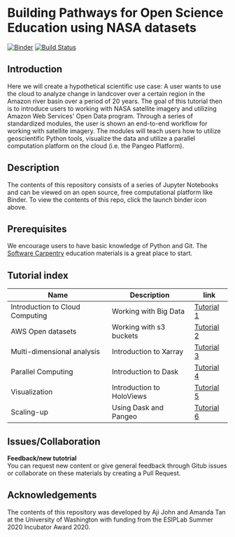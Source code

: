 <!-- #region -->
# Building Pathways for Open Science Education using NASA datasets

[![Binder](https://mybinder.org/badge.svg)](https://mybinder.org/v2/gh/ESIPFed/open-data-education/master?urlpath=lab)
[![Build Status](https://travis-ci.org/dask/dask-examples.svg?branch=master)](https://travis-ci.org/ESIPFed/open-data-education)

## Introduction

Here we will create a hypothetical scientific use case: A user wants to use the cloud to analyze change in landcover over a certain region in the Amazon river basin over a period of 20 years.  The goal of this tutorial then is to introduce users to working with NASA satellite imagery and utilizing Amazon Web Services' Open Data program. Through a series of standardized modules, the user is shown an end-to-end workflow for working with satellite imagery. The modules will teach users how to utilize geoscientific Python tools, visualize the data and utilize a parallel computation platform on the cloud (i.e. the Pangeo Platform). 


## Description

The contents of this repository consists of a series of Jupyter Notebooks and can be viewed on an open source, free computational platform like Binder. To view the contents of this repo, click the launch binder icon above. 

## Prerequisites
We encourage users to have basic knowledge of Python and Git. The [Software Carpentry](https://swcarpentry.github.io/) education materials is a great place to start. 

## Tutorial index 

|Name |Description|link|
|-----|-----------|----|
|Introduction to Cloud Computing|Working with Big Data    |[Tutorial 1](/01_intro_to_cloud.ipynb)  |
|AWS Open datasets |Working with s3 buckets    | [Tutorial 2](/02_aws_opendatasets.ipynb)  |
|Multi-dimensional analysis | Introduction to Xarray    | [Tutorial 3](/03_multidim_analysis.ipynb)  |
|Parallel Computing |Introduction to Dask    | [Tutorial 4](/04_parallel_computing.ipynb)  |
|Visualization |Introduction to HoloViews    | [Tutorial 5](/05_data_visualization.ipynb)  |
|Scaling-up |Using Dask and Pangeo  | [Tutorial 6](/06_scalingup_pangeo.ipynb)  |

## Issues/Collaboration

**Feedback/new tutotrial**   
You can request new content or give general feedback through Gitub issues or collaborate on these materials by creating a Pull Request. 


## Acknowledgements

The contents of this repository was developed by Aji John and Amanda Tan at the University of Washington with funding from the ESIPLab Summer 2020 Incubator Award 2020.
<!-- #endregion -->

```python

```
